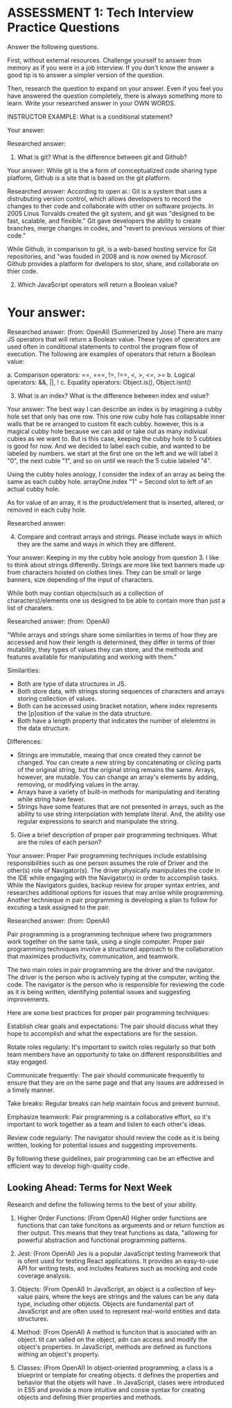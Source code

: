 # ASSESSMENT 1: Tech Interview Practice Questions

Answer the following questions.

First, without external resources. Challenge yourself to answer from memory as if you were in a job interview. If you don't know the answer a good tip is to answer a simpler version of the question.

Then, research the question to expand on your answer. Even if you feel you have answered the question completely, there is always something more to learn. Write your researched answer in your OWN WORDS.

INSTRUCTOR EXAMPLE: What is a conditional statement?

Your answer:

Researched answer:

1. What is git? What is the difference between git and Github?

Your answer: While git is the a form of comceptualized code sharing type platform, Github is a site that is based on the git platform. 

Researched answer: According to open ai.:
Git is a system that uses a distrubuting version control, which allows developvers to record the changes to ther code and collaborate with other on software projects. In 2005 Linus Torvalds created the git system, and git was "designed to be fast, scalable, and flexible." Git gave developers the ability to create branches, merge changes in codes, and "revert to previous versions of thier code." 

While Github, in comparison to git, is a web-based hosting service for Git repositories, and "was fouded in 2008 and is now owned by Microsof. Github provides a platform  for dvelopers to stor, share, and collaborate on thier code. 

2. Which JavaScript operators will return a Boolean value?

Your answer:
===

Researched answer: (from: OpenAI) (Summerized by Jose)
There are many JS operators that will return a Boolean value. These types of operators are used often in conditional statements to control the program flow of execution. The following are examples of operators that return a Boolean value:

a. Comparison operators: ==, ===, !=, !==, <, >, <=, >=
b. Logical operators: &&, ||, !
c. Equality operators: Object.is(), Object.isnt()

3. What is an index? What is the difference between index and value?

Your answer: The best way I can describe an index is by imagining a cubby hole set that only has one row. This one row cuby hole has collapsable inner walls that be re arranged to custom fit each cubby. however, this is a magical cubby hole because we can add or take out as many indiviual cubies as we want to. But is this case, keeping the cubby hole to 5 cubbies is good for now. And we decided to label each cubie, and wanted to be labeled by numbers. we start at the first one on the left and we will label it "0", the next cubie "1", and so on until we reach the 5 cubie labeled "4". 

Using the cubby holes anology, I consider the index of an array as being the same as each cubby hole. arrayOne.index "1" = Second slot to left of an actual cubby hole.

As for value of an array, it is the product/element that is inserted, altered, or removed in each cuby hole.

Researched answer:

4. Compare and contrast arrays and strings. Please include ways in which they are the same and ways in which they are different.

Your answer: Keeping in my the cubby hole anology from question 3. I like to think about strings differently. Strings are more like text banners made up from characters hoisted on clothes lines. They can be small or large banners, size depending of the input of characters.

While both may contian objects(such as a collection of characters)/elements one us designed to be able to contain more than just a list of charaters. 

Researched answer: (from: OpenAI) 

"While arrays and strings share some similarities in terms of how they are accessed and how their length is determined, they differ in terms of thier mutability, they types of values they can store, and the methods and features available for manipulating and working with them."

Similarities:
- Both are type of data structures in JS.
- Both store data, with strings storing sequences of characters and arrays storing collection of values.
- Both can be accessed using bracket notation, where index represents the [p]osition of the value in the data structure.
- Both have a length property that indicates the number of elelemtns in the data structure. 

Differences:
- Strings are immutable, meaing that once created they cannot be changed. You can create a new string by concatenating or clicing parts of the original string, but the original string remains the same. Arrays, however, are mutable. You can change an array's elements by adding, removing, or modifying values in the array. 
- Arrays have a variety of built-in methods for manipulating and iterating while string have fewer. 
- Strings have some features that are not presented in arrays, such as the ability to use string interpolation with template literal. And, the ability use regular expressions to search and manipulate the string.

5. Give a brief description of proper pair programming techniques. What are the roles of each person?

Your answer: Proper Pair programming techniques include establising responsibilities such as one person assumes the role of Driver and the other(s) role of Navigator(s). The driver physically manipulates the code in the IDE while engaging with the Navigator(s) in order to accomplish tasks. While the Navigators guides, backup review for proper syntax entries, and researches additional options for issues that may arrise while programming.  Another technieque in pair programming is developing a plan to follow for excuting a task assigned to the pair. 

Researched answer: (from: OpenAI)

Pair programming is a programming technique where two programmers work together on the same task, using a single computer. Proper pair programming techniques involve a structured approach to the collaboration that maximizes productivity, communication, and teamwork.

The two main roles in pair programming are the driver and the navigator. The driver is the person who is actively typing at the computer, writing the code. The navigator is the person who is responsible for reviewing the code as it is being written, identifying potential issues and suggesting improvements.

Here are some best practices for proper pair programming techniques:

Establish clear goals and expectations: The pair should discuss what they hope to accomplish and what the expectations are for the session.

Rotate roles regularly: It's important to switch roles regularly so that both team members have an opportunity to take on different responsibilities and stay engaged.

Communicate frequently: The pair should communicate frequently to ensure that they are on the same page and that any issues are addressed in a timely manner.

Take breaks: Regular breaks can help maintain focus and prevent burnout.

Emphasize teamwork: Pair programming is a collaborative effort, so it's important to work together as a team and listen to each other's ideas.

Review code regularly: The navigator should review the code as it is being written, looking for potential issues and suggesting improvements.

By following these guidelines, pair programming can be an effective and efficient way to develop high-quality code.

## Looking Ahead: Terms for Next Week

Research and define the following terms to the best of your ability.

1. Higher Order Functions: (From OpenAI)
Higher order functions are functions that can take funcitons as arguments and or return function as ther output. This means that they treat functions as data, "allowing for powerful abstraction and functional programming patterns.

2. Jest: (From OpenAI)
Jes is a popular JavaScript testing framework that is ofent used for testing React applications. It provides an easy-to-use API for writing tests, and includes features such as mocking and code coverage analysis.

3. Objects: (From OpenAI)
In JavaScript, an object is a collection of key-value pairs, where the keys are strings and the values can be any data type, including other objects. Objects are fundamental part of JavaScript and are often used to represent real-world entities and data structures. 

4. Method: (From OpenAI)
A method is funciton that is asociated with an object. tit can valled on the object, adn can access and modify the object's properties. In JavaScript, methods are defined as functions withing an object's property.

5. Classes: (From OpenAI)
In object-oriented programming, a class is a blueprint or template for creating objects. it defines the properties and behavior that the objets will have . In JavaScript, clases were introduced in ES5 and provide a more intuitive and consie syntax for creating objects and defining thier properties and methods. 